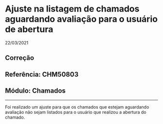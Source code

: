 # Ajuste na listagem de chamados aguardando avaliação para o usuário de abertura
22/03/2021
## Correção
## Referência: CHM50803
## Módulo: Chamados
***

Foi realizado um ajuste para que os chamados que estejam aguardando avaliação não sejam listados para o usuário que realizou a abertura do chamado.
